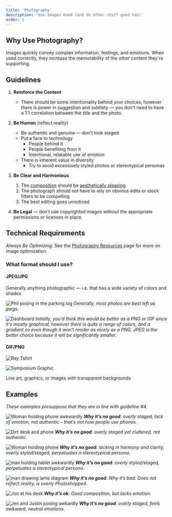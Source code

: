```yaml
---
title: 'Photography'
description: 'Use Images Good (and do other stuff good too)'
order: 5
---
```


## Why Use Photography?

Images quickly convey complex information, feelings, and emotions. When used correctly, they increase the memorability of the other content they're supporting.

## Guidelines

1. **Reinforce the Content**

    - There should be some intentionality behind your choices, however there is power in suggestion and subtlety &mdash; you don't need to have a 1:1 correlation between the title and the photo.

1. **Be Human** (reflect reality)
    - Be authentic and genuine &mdash; don't look staged
    - Put a face to technology
        - People behind it
        - People benefiting from it
        - Intentional, relatable use of emotion
    - There is inherent value in diversity
        - Try to avoid excessively styled photos or stereotypical personas
1. **Be Clear and Harmonious**
    1. The [composition](https://www.bhphotovideo.com/explora/photography/tips-and-solutions/11-thoughts-introduction-photographic-composition) should be [aesthetically pleasing](https://www.nationalgeographic.com/photography/photo-tips/composition-tips-simply-beautiful-photos/)
    1. The photograph should not have to rely on obvious edits or stock filters to be compelling
    1. The best editing goes unnoticed
1. **Be Legal** &mdash; don't use copyrighted images without the appropriate permissions or licenses in place.

## Technical Requirements

_Always Be Optimizing._ See the [Photography Resources](/blueprints/resources/photography) page for more on image optimization.

### What format should I use?

#### JPEG/JPG

Generally anything photographic — i.e. that has a wide variety of colors and shades

![Phil posing in the parking log](/images/blueprints/photography/jpg-1.jpg)
_Generally, most photos are best left as jpegs._

![Dashboard](/images/blueprints/photography/jpg-2.jpg)
_Initially, you'd think this would be better as a PNG or GIF since it's mostly graphical, however there is quite a range of colors, and a gradient so even though it won't render as nicely as a PNG, JPEG is the better choice because it will be significantly smaller._

#### GIF/PNG

![Ray Tshirt](/images/blueprints/photography/png-1.png)

![Symposium Graphic](/images/blueprints/photography/png-2.png)

Line art, graphics, or images with transparent backgrounds

## Examples

_These examples presuppose that they are in line with guideline #4_

![Woman holding phone awkwardly](/images/blueprints/photography/dont-1.jpg)
_**Why it’s no good**: overly staged, lack of emotion, not authentic – that's not how people use phones._

![Dirt desk and phone](/images/blueprints/photography/dont-2.jpg)
_**Why it’s no good**: overly staged yet cluttered, not authentic._

![Woman holding phone](/images/blueprints/photography/dont-3.jpg)
_**Why it’s no good**: lacking in harmony and clarity, overly styled/staged, perpetuates a stereotypical persona._

![man holding tablet awkwardly](/images/blueprints/photography/dont-4.jpg)
_**Why it’s no good**: overly styled/staged, perpetuates a stereotypical persona._

![man drawing lame diagram](/images/blueprints/photography/dont-5.jpg)
_**Why it’s no good**: Why it’s bad: Does not reflect reality, is overly Photoshopped._

![Jon at his desk](/images/blueprints/photography/dont-6.jpg)
_**Why it’s ok**: Good composition, but lacks emotion._

![Jen and Justin posing awkardly](/images/blueprints/photography/dont-7.jpg)
_**Why it’s no good**: overly staged, feels awkward, neutral emotions._
